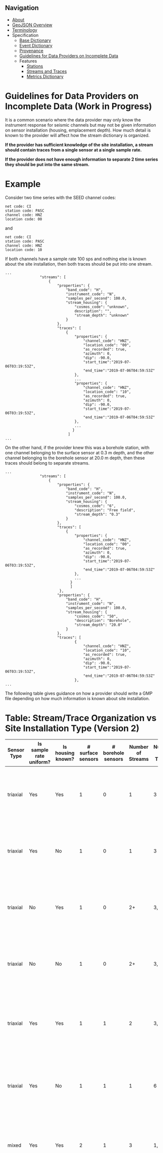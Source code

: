 Navigation
----------

 - [About](index.md)
 - [GeoJSON Overview](geojson.md)
 - [Terminology](terms.md)
 - Specification
   - [Base Dictionary](specification/base.md)
   - [Event Dictionary](specification/event.md)
   - [Provenance](specification/provenance.md)
   - [Guidelines for Data Providers on Incomplete Data](guidelines-provider.md)
   - Features
     - [Stations](features/station.md)
     - [Streams and Traces](features/streams_traces.md)
     - [Metrics Dictionary](features/metrics_dict.md)

Guidelines for Data Providers on Incomplete Data  (Work in Progress)
=====

It is a common scenario where the data provider may only know the instrument
response for seismic channels but may not be given information on sensor
installation (housing, emplacement depth).  How much detail is known to the 
provider will affect how the stream dictionary is organized. 

**If the provider has sufficient knowledge of the site installation, a stream should contain traces from a single sensor at a single sample rate.**

**If the provider does not have enough information to separate 2 time series they should be put into the same stream.**

Example
====
Consider two time series with the SEED channel codes:
```
net code: CI
station code: PASC
channel code: HNZ
location code: 00
```
and 
```
net code: CI
station code: PASC
channel code: HNZ
location code: 10
```

If both channels have a sample rate 100 sps and nothing else is known about the site installation,
then both traces should be put into one stream.

```
...
                "streams": [
                    {
                        "properties": {
                            "band_code": "H",
                            "instrument_code": "N",
                            "samples_per_second": 100.0,
                            "stream_housing": {
                                "cosmos_code": "unknown",
                                description": "",
                                "stream_depth": "unknown"
                            }
                        },
                        "traces": [
                            {
                                "properties": {
                                    "channel_code": "HNZ",
                                    "location_code": "00",
                                    "as_recorded": true,
                                    "azimuth": 0,
                                    "dip": -90.0,
                                    "start_time":"2019-07-06T03:19:53Z",
                                    "end_time":"2019-07-06T04:59:53Z"
                                },
                                ...   
                                "properties": {
                                    "channel_code": "HNZ",
                                    "location_code": "10",
                                    "as_recorded": true,
                                    "azimuth": 0,
                                    "dip": -90.0,
                                    "start_time":"2019-07-06T03:19:53Z",
                                    "end_time":"2019-07-06T04:59:53Z"
                                },
                                ...
                               }
                             ]
...
```
On the other hand, if the provider knew this was a borehole station, with one channel belonging to the surface sensor at 0.3 m depth,
and the other channel belonging to the borehole sensor at 20.0 m depth, then these traces should belong to separate streams.

```
...
                "streams": [
                    {
                        "properties": {
                            "band_code": "H",
                            "instrument_code": "N",
                            "samples_per_second": 100.0,
                            "stream_housing": {
                                "cosmos_code": "6",
                                "description": "Free field",
                                "stream_depth": "0.3"
                            }
                        },
                        "traces": [
                            {
                                "properties": {
                                    "channel_code": "HNZ",
                                    "location_code": "00",
                                    "as_recorded": true,
                                    "azimuth": 0,
                                    "dip": -90.0,
                                    "start_time":"2019-07-06T03:19:53Z",
                                    "end_time":"2019-07-06T04:59:53Z"
                                },
                                ...   
                              }
                              ]
                         },
                        "properties": {
                            "band_code": "H",
                            "instrument_code": "N",
                            "samples_per_second": 100.0,
                            "stream_housing": {
                                "cosmos_code": "50",
                                "description": "Borehole",
                                "stream_depth": "20.0"
                            }
                        },
                        "traces": [                         
                                {
                                    "channel_code": "HNZ",
                                    "location_code": "10",
                                    "as_recorded": true,
                                    "azimuth": 0,
                                    "dip": -90.0,
                                    "start_time":"2019-07-06T03:19:53Z",
                                    "end_time":"2019-07-06T04:59:53Z"
                                },   
...
```

The following table gives guidance on how a provider should write a GMP file depending on how much information is known about site installation.

Table: Stream/Trace Organization vs Site Installation Type (Version 2)
=====

Sensor Type | Is sample rate uniform? | Is housing known? | # surface sensors | # borehole sensors | Number of Streams | Number of Traces | Comments
--- | --- | --- | --- | --- | --- | --- | ---
triaxial | Yes | Yes | 1 | 0 | 1 | 3 | 3 traces because it is a triaxial sensor; in the "stream_housing" dictionary, the "cosmos_code" and "stream_depth" are known.
triaxial | Yes | No | 1 | 0 | 1 | 3 | 3 traces because it is a triaxial sensor; in the "stream_housing" dictionary, mark "cosmos_code" and "stream_depth" as "unknown"
triaxial | No | Yes | 1 | 0 | 2+ | 3,3... | N 3-trace streams; stream is grouped by sample rate (e.g., 100 sps and 200 sps); housing is indicated in stream properties.
triaxial | No | No | 1 | 0 | 2+ | 3,3... | N 3-trace streams; stream is grouped by sample rate (e.g., 100 sps and 200 sps); housing is unknown is stream properties.
triaxial | Yes | Yes | 1 | 1 | 2 | 3,3 | The depth of the sensors is given in "stream_depth" under "stream_housing" for each stream; the "cosmos_code" is also given.
triaxial | Yes | No | 1 | 1 | 1 | 6 | In the "stream_housing" dictionary, mark "cosmos_code" and "stream_depth" as "unknown"; the sensors are differentiated by location code
mixed | Yes | Yes | 2 | 1 | 3 | 1,3,3 | First stream is a vertical surface sensor, second is a surface triaxial, third is a borehole triaxial with known depth(i.e. known housing).
mixed | Yes | No | 2 | 1 | 2 | 1,6 | First stream is a vertical surface sensor, second is a pair of triaxial sensors with distinct location codes but unknown housing.



